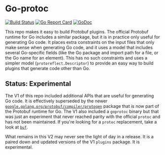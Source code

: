 # Go-protoc
[![Build Status](https://circleci.com/gh/jhump/goprotoc/tree/master.svg?style=svg)](https://circleci.com/gh/jhump/goprotoc/tree/master)
[![Go Report Card](https://goreportcard.com/badge/github.com/jhump/goprotoc)](https://goreportcard.com/report/github.com/jhump/goprotoc)
[![GoDoc](https://godoc.org/github.com/jhump/goprotoc/v2/plugin?status.svg)](https://godoc.org/github.com/jhump/goprotoc/v2plugin)

This repo makes it easy to build Protobuf plugins. The official Protobuf runtime for Go includes a similar
package, but it is in practice only useful for generating Go code. It places extra constraints on the input
files that only make sense when generating Go code, and it uses a model that includes several Go-specific
fields (like the Go package and import path for a file, or the Go name for an element). This has no such
constraints and uses a simpler model (`protoreflect.Descriptor`) to provide an easy way to build plugins
that generate code other than Go.

## Status: Experimental

The V1 of this repo included additional APIs that are useful for generating Go code. It is effectively
superseded by the newer [`google.golang.org/protobuf/compiler/protogen`](https://pkg.go.dev/google.golang.org/protobuf/compiler/protogen)
package that is now part of the Protobuf runtime for Go. The V1 also included a `goprotoc` binary but
that was just an experiment that never reached parity with the official `protoc` and has not been
maintained. If you're looking for a `protoc` replacement, take a look at [`buf`](https://github.com/bufbuild/buf).

What remains in this V2 may never see the light of day in a release. It is a paired down and updated
versions of the V1 `plugins` package. It is experimental.
